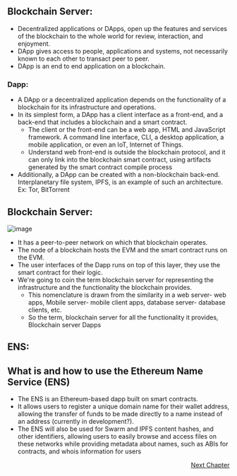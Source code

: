## Blockchain Server:

- Decentralized applications or DApps, open up the features and services of the blockchain to the whole world for review, interaction, and enjoyment.
- DApp gives access to people, applications and systems, not necessarily known to each other to transact peer to peer. 
- DApp is an end to end application on a blockchain.

### Dapp:
- A DApp or a decentralized application depends on the functionality of a blockchain for its infrastructure and operations.
- In its simplest form, a DApp has a client interface as a front-end, and a back-end that includes a blockchain and a smart contract.
	- The client or the front-end can be a web app, HTML and JavaScript framework. A command line interface, CLI, a desktop application, a mobile application, or even an IoT, Internet of Things.
	- Understand web front-end is outside the blockchain protocol, and it can only link into the blockchain smart contract, 
	using artifacts generated by the smart contract compile process
- Additionally, a DApp can be created with a non-blockchain back-end. Interplanetary file system, IPFS, is an example of such an architecture. Ex: Tor, BitTorrent

## Blockchain Server:
![image](https://user-images.githubusercontent.com/10133554/185742340-919460f6-96b8-44e7-9818-bf8a7c728621.png)

- It has a peer-to-peer network on which that blockchain operates. 
- The node of a blockchain hosts the EVM and the smart contract runs on the EVM. 
- The user interfaces of the Dapp runs on top of this layer, they use the smart contract for their logic.
- We're going to coin the term blockchain server for representing the infrastructure and the functionality the blockchain provides.
	- This nomenclature is drawn from the similarity in a web server- web apps, Mobile server- mobile client apps, database server- database clients, etc. 
	- So the term, blockchain server for all the functionality it provides, Blockchain server Dapps


## ENS:
## What is and how to use the Ethereum Name Service (ENS)
- The ENS is an Ethereum-based dapp built on smart contracts. 
- It allows users to register a unique domain name for their wallet address, allowing the transfer of funds to be made directly to a name instead of an address (currently in development?).
- The ENS will also be used for Swarm and IPFS content hashes, and other identifiers, allowing users to easily browse and access files on these networks while providing metadata about names, such as ABIs for contracts, and whois information for users

<p align="right">
   <a href="./3.1.2 Dapp.md">Next Chapter</a>
</p>
